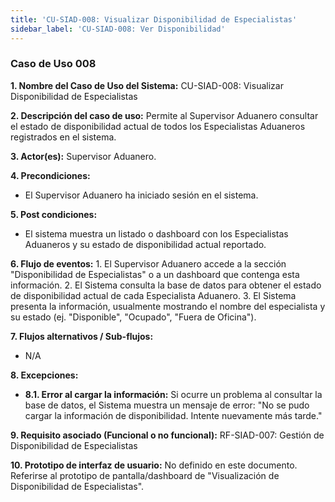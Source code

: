 ```yaml
---
title: 'CU-SIAD-008: Visualizar Disponibilidad de Especialistas'
sidebar_label: 'CU-SIAD-008: Ver Disponibilidad'
---
```


### Caso de Uso 008

**1. Nombre del Caso de Uso del Sistema:**
CU-SIAD-008: Visualizar Disponibilidad de Especialistas

**2. Descripción del caso de uso:**
Permite al Supervisor Aduanero consultar el estado de disponibilidad actual de todos los Especialistas Aduaneros registrados en el sistema.

**3. Actor(es):**
Supervisor Aduanero.

**4. Precondiciones:**
* El Supervisor Aduanero ha iniciado sesión en el sistema.

**5. Post condiciones:**
* El sistema muestra un listado o dashboard con los Especialistas Aduaneros y su estado de disponibilidad actual reportado.

**6. Flujo de eventos:**
    1.  El Supervisor Aduanero accede a la sección "Disponibilidad de Especialistas" o a un dashboard que contenga esta información.
    2.  El Sistema consulta la base de datos para obtener el estado de disponibilidad actual de cada Especialista Aduanero.
    3.  El Sistema presenta la información, usualmente mostrando el nombre del especialista y su estado (ej. "Disponible", "Ocupado", "Fuera de Oficina").

**7. Flujos alternativos / Sub-flujos:**
* N/A

**8. Excepciones:**
* **8.1. Error al cargar la información:** Si ocurre un problema al consultar la base de datos, el Sistema muestra un mensaje de error: "No se pudo cargar la información de disponibilidad. Intente nuevamente más tarde."

**9. Requisito asociado (Funcional o no funcional):**
RF-SIAD-007: Gestión de Disponibilidad de Especialistas

**10. Prototipo de interfaz de usuario:**
No definido en este documento. Referirse al prototipo de pantalla/dashboard de "Visualización de Disponibilidad de Especialistas".